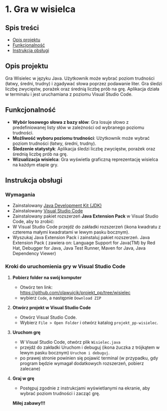 # 1. Gra w wisielca

## Spis treści
- [Opis projektu](#opis-projektu)
- [Funkcjonalność](#funkcjonalności)
- [Instrukcja obsługi](#instrukcje-obsługi)

## Opis projektu
Gra Wisielec w języku Java. Użytkownik może wybrać poziom trudności (łatwy, średni, trudny) i zgadywać słowa poprzez podawanie liter. Gra śledzi liczbę zwycięstw, porażek oraz średnią liczbę prób na grę. Aplikacja działa w terminalu i jest uruchamiana z poziomu Visual Studio Code.

## Funkcjonalność
- **Wybór losowego słowa z bazy słów**: Gra losuje słowo z predefiniowanej listy słów w zależności od wybranego poziomu trudności.
- **Możliwość wyboru poziomu trudności**: Użytkownik może wybrać poziom trudności (łatwy, średni, trudny).
- **Śledzenie statystyk**: Aplikacja śledzi liczbę zwycięstw, porażek oraz średnią liczbę prób na grę.
- **Wizualizacja wisielca**: Gra wyświetla graficzną reprezentację wisielca na każdym etapie gry.

## Instrukcja obsługi

### Wymagania
- Zainstalowany [Java Development Kit (JDK)](https://www.oracle.com/java/technologies/javase-downloads.html)
- Zainstalowany [Visual Studio Code](https://code.visualstudio.com/)
- Zainstalowany pakiet rozszerzeń **Java Extension Pack** w Visual Studio Code, aby to zrobić:
- W Visual Studio Code przejdź do zakładki rozszerzeń (ikona kwadratu z czterema małymi kwadratami w lewym pasku bocznym).
- Wyszukaj Java Extension Pack i zainstaluj pakiet rozszerzeń. Java Extension Pack ( zawiera on: Language Support for Java(TM) by Red Hat, Debugger for Java, Java Test Runner, Maven for Java, Java Dependency Viewer)


### Kroki do uruchomienia gry w Visual Studio Code

1. **Pobierz folder na swój komputer**
    - Otwórz ten link: https://github.com/olawujcik/projekt_pp/tree/wisielec
    - wybierz `Code`, a następnie `Download ZIP`

2. **Otwórz projekt w Visual Studio Code**
    - Otwórz Visual Studio Code.
    - Wybierz `File > Open Folder` i otwórz katalog `projekt_pp-wisielec`.

3. **Uruchom grę**
    - W Visual Studio Code, otwórz plik `Wisielec.java`
    - przejdź do zakładki Uruchom i debuguj (ikona żuczka z trójkątem w lewym pasku bocznym) `Uruchom i debuguj`.
    - po prawej stronie powinien się pojawić terminal (w przypadku, gdy program będzie wymagał dodatkowych rozszerzeń, pobierz zalecane)

4. **Graj w grę**
    - Postępuj zgodnie z instrukcjami wyświetlanymi na ekranie, aby wybrać poziom trudności i zacząć grę.




    **Miłej zabawy!!!** 